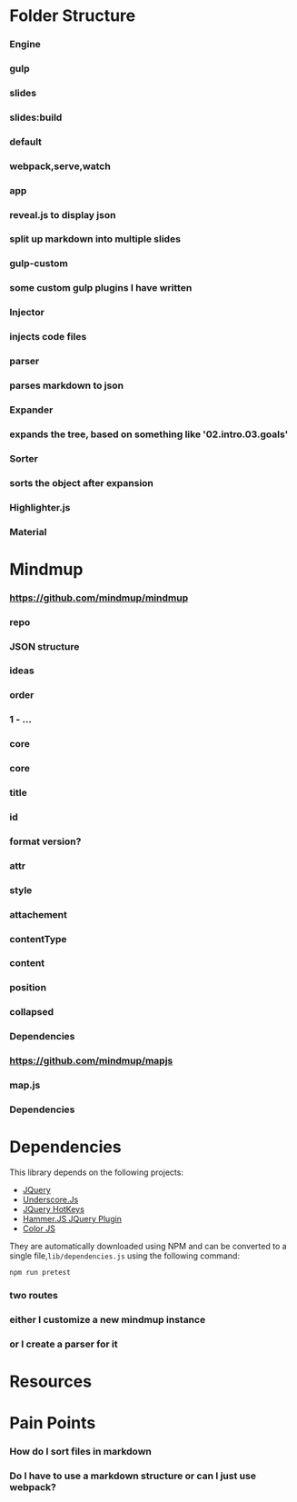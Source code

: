 # Folder Structure
### Engine
### gulp
### slides
### slides:build
### default
### webpack,serve,watch
### app
### reveal.js to display json
### split up markdown into multiple slides
### gulp-custom
### some custom gulp plugins I have written
### Injector
### injects code files
### parser
### parses markdown to json
### Expander
### expands the tree, based on something like '02.intro.03.goals'
### Sorter
### sorts the object after expansion
### Highlighter.js
### Material
# Mindmup
### https://github.com/mindmup/mindmup
### repo
### JSON structure
### ideas
### order
### 1 - ...
### core
### core
### title
### id
### format version?
### attr
### style
### attachement
### contentType
### content
### position
### collapsed
### Dependencies
### https://github.com/mindmup/mapjs
### map.js
### Dependencies
# Dependencies

This library depends on the following projects:

*   [JQuery](http://jquery.com/)
*   [Underscore.Js](http://underscorejs.org/)
*   [JQuery HotKeys](http://jquery.com/)
*   [Hammer.JS JQuery Plugin](http://eightmedia.github.com/hammer.js)
*   [Color JS](https://github.com/harthur/color)

They are automatically downloaded using NPM and can be converted to a single file,`lib/dependencies.js` using the following command:

    npm run pretest
### two routes
### either I customize a new mindmup instance
### or I create a parser for it
# Resources
# Pain Points
### How do I sort files in markdown
### Do I have to use a markdown structure or can I just use webpack?
